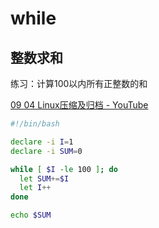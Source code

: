 # while

## 整数求和

练习：计算100以内所有正整数的和

[09 04 Linux压缩及归档 - YouTube](https://www.youtube.com/watch?v=3KiFY42wKB0)

```bash
#!/bin/bash

declare -i I=1
declare -i SUM=0

while [ $I -le 100 ]; do
  let SUM+=$I
  let I++
done

echo $SUM
```



